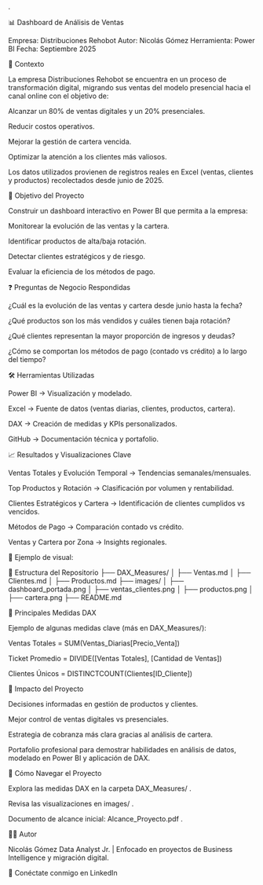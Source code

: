 .

📊 Dashboard de Análisis de Ventas

Empresa: Distribuciones Rehobot
Autor: Nicolás Gómez
Herramienta: Power BI
Fecha: Septiembre 2025

🔎 Contexto

La empresa Distribuciones Rehobot se encuentra en un proceso de transformación digital, migrando sus ventas del modelo presencial hacia el canal online con el objetivo de:

Alcanzar un 80% de ventas digitales y un 20% presenciales.

Reducir costos operativos.

Mejorar la gestión de cartera vencida.

Optimizar la atención a los clientes más valiosos.

Los datos utilizados provienen de registros reales en Excel (ventas, clientes y productos) recolectados desde junio de 2025.

🎯 Objetivo del Proyecto

Construir un dashboard interactivo en Power BI que permita a la empresa:

Monitorear la evolución de las ventas y la cartera.

Identificar productos de alta/baja rotación.

Detectar clientes estratégicos y de riesgo.

Evaluar la eficiencia de los métodos de pago.

❓ Preguntas de Negocio Respondidas

¿Cuál es la evolución de las ventas y cartera desde junio hasta la fecha?

¿Qué productos son los más vendidos y cuáles tienen baja rotación?

¿Qué clientes representan la mayor proporción de ingresos y deudas?

¿Cómo se comportan los métodos de pago (contado vs crédito) a lo largo del tiempo?

🛠️ Herramientas Utilizadas

Power BI → Visualización y modelado.

Excel → Fuente de datos (ventas diarias, clientes, productos, cartera).

DAX → Creación de medidas y KPIs personalizados.

GitHub → Documentación técnica y portafolio.

📈 Resultados y Visualizaciones Clave

Ventas Totales y Evolución Temporal → Tendencias semanales/mensuales.

Top Productos y Rotación → Clasificación por volumen y rentabilidad.

Clientes Estratégicos y Cartera → Identificación de clientes cumplidos vs vencidos.

Métodos de Pago → Comparación contado vs crédito.

Ventas y Cartera por Zona → Insights regionales.

📌 Ejemplo de visual:


📂 Estructura del Repositorio
├── DAX_Measures/
│   ├── Ventas.md
│   ├── Clientes.md
│   ├── Productos.md
├── images/
│   ├── dashboard_portada.png
│   ├── ventas_clientes.png
│   ├── productos.png
│   ├── cartera.png
├── README.md

🧮 Principales Medidas DAX

Ejemplo de algunas medidas clave (más en DAX_Measures/):

Ventas Totales = SUM(Ventas_Diarias[Precio_Venta])

Ticket Promedio = DIVIDE([Ventas Totales], [Cantidad de Ventas])

Clientes Únicos = DISTINCTCOUNT(Clientes[ID_Cliente])

🚀 Impacto del Proyecto

Decisiones informadas en gestión de productos y clientes.

Mejor control de ventas digitales vs presenciales.

Estrategia de cobranza más clara gracias al análisis de cartera.

Portafolio profesional para demostrar habilidades en análisis de datos, modelado en Power BI y aplicación de DAX.

🔗 Cómo Navegar el Proyecto

Explora las medidas DAX en la carpeta DAX_Measures/
.

Revisa las visualizaciones en images/
.

Documento de alcance inicial: Alcance_Proyecto.pdf
.

👨‍💻 Autor

Nicolás Gómez
Data Analyst Jr. | Enfocado en proyectos de Business Intelligence y migración digital.

📌 Conéctate conmigo en LinkedIn
